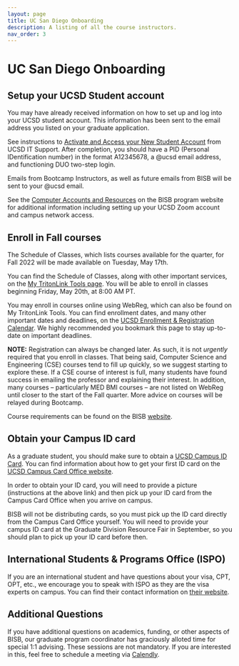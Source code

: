 ```yaml
---
layout: page
title: UC San Diego Onboarding 
description: A listing of all the course instructors.
nav_order: 3
---
```


# UC San Diego Onboarding

## Setup your UCSD Student account

You may have already received information on how to set up and log into your UCSD student account. This information has been sent to the email address you listed on your graduate application.

See instructions to [Activate and Access your New Student Account](https://support.ucsd.edu/its?id=kb_article_view&sysparm_article=KB0033344&sys_kb_id=895a32351b9e4d50506f64e8624bcb02) from UCSD IT Support. After completion, you should have a PID (Personal IDentification number) in the format A12345678, a @ucsd email address, and functioning DUO two-step login.

Emails from Bootcamp Instructors, as well as future emails from BISB will be sent to your @ucsd email.

See the [Computer Accounts and Resources](https://bioinformatics.ucsd.edu/node/31) on the BISB program website for additional information including setting up your UCSD Zoom account and campus network access.

## Enroll in Fall courses

The Schedule of Classes, which lists courses available for the quarter, for Fall 2022 will be made available on Tuesday, May 17th.

You can find the Schedule of Classes, along with other important services, on the [My TritonLink Tools page](https://students.ucsd.edu/my-tritonlink/tools/index.html). You will be able to enroll in classes beginning Friday, May 20th, at 8:00 AM PT.

You may enroll in courses online using WebReg, which can also be found on My TritonLink Tools. You can find enrollment dates, and many other important dates and deadlines, on the [UCSD Enrollment & Registration Calendar](https://students.ucsd.edu/academics/enroll/calendar22-23.html). We highly recommended you bookmark this page to stay up-to-date on important deadlines.

**NOTE:** Registration can always be changed later. As such, it is not *urgently* required that you enroll in classes. That being said, Computer Science and Engineering (CSE) courses tend to fill up quickly, so we suggest starting to explore these. If a CSE course of interest is full, many students have found success in emailing the professor and explaining their interest. In addition, many courses – particularly MED BMI courses – are not listed on WebReg until closer to the start of the Fall quarter. More advice on courses will be relayed during Bootcamp.

Course requirements can be found on the BISB [website](https://bioinformatics.ucsd.edu/node/104).

## Obtain your Campus ID card

As a graduate student, you should make sure to obtain a [UCSD Campus ID Card](https://students.ucsd.edu/finances/campus-cards/index.html). You can find information about how to get your first ID card on the [UCSD Campus Card Office website](https://sfs.ucsd.edu/campus-cards/your-student-id.html).

In order to obtain your ID card, you will need to provide a picture (instructions at the above link) and then pick up your ID card from the Campus Card Office when you arrive on campus. 

BISB will not be distributing cards, so you must pick up the ID card directly from the Campus Card Office yourself. You will need to provide your campus ID card at the Graduate Division Resource Fair in September, so you should plan to pick up your ID card before then.

## International Students & Programs Office (ISPO)

If you are an international student and have questions about your visa, CPT, OPT, etc., we encourage you to speak with ISPO as they are the visa experts on campus. You can find their contact information on [their website](https://ispo.ucsd.edu/contact/index.html).

## Additional Questions

If you have additional questions on academics, funding, or other aspects of BISB, our graduate program coordinator has graciously alloted time for special 1:1 advising. These sessions are not mandatory. If you are interested in this, feel free to schedule a meeting via [Calendly](https://calendly.com/fperezestrada/bisb-office-hours).
